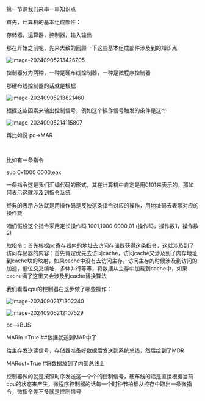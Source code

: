 第一节课我们来串一串知识点

首先，计算机的基本组成部件：

存储器，运算器，控制器，输入输出

那在开始之前呢，先来大致的回顾一下这些基本组成部件涉及到的知识点

![image-20240905213426705](E:\typora笔记\笔记图片\image-20240905213426705.png)

控制器分为两种，一种是硬布线控制器，一种是微程序控制器

那硬布线控制器的话就是根据

![image-20240905213821460](E:\typora笔记\笔记图片\image-20240905213821460.png)

根据这些因素来输出控制信号，例如这个操作信号触发的条件是这个

![image-20240905214115807](E:\typora笔记\笔记图片\image-20240905214115807.png)



再比如说 pc->MAR 

​	





比如有一条指令

sub 0x1000 0000,eax

一条指令这是我们汇编代码的形式，其在计算机中肯定是用0101来表示的，那如何表示这就涉及到指令系统

经典的表示方法就是用操作码是反映这条指令对应的操作，用地址码去表示对应的操作数

咱们假设这个指令采用定长操作码 1001,1000 0000,01 (操作码，操作数1，操作数2)



取指令：首先根据pc寄存器内的地址去访问存储器获得这条指令，这就涉及到了访问存储器的内容：首先肯定优先去访问cache，访问cache又涉及到了内存地址到cache块的映射，如果cache中没有去访问主存，访问主存的时候涉及到访问的加速，低位交叉编址，多体并行等等，将数据从主存中加载到cache中，如果cache满了这里又会涉及到cache替换算法

我们看看cpu的控制器在这步做了哪些操作：

![image-20240902171302240](E:\typora笔记\笔记图片\image-20240902171302240.png)

![image-20240905212107529](E:\typora笔记\笔记图片\image-20240905212107529.png)

pc-->BUS

MARin =True ##数据就送到MAR中了

给主存发送读信号，存储器准备好数据后发送到系统总线，然后给到了MDR

MARout=True #将数据放到了内部总线上

控制器做的就是按照时序发送这一个个的控制信号，硬布线的话是直接根据当前cpu的状态来产生，微程序控制器的话每一个时钟节拍都从控存中取出一条微指令，微指令差不多就是控制信号






